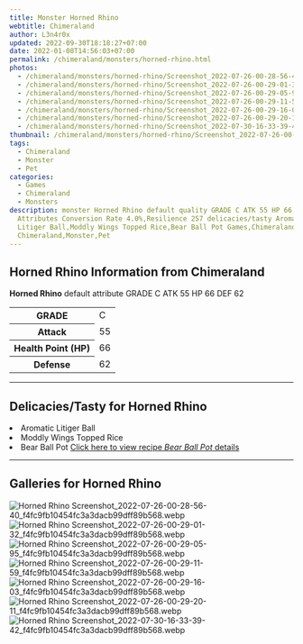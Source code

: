 ```yaml
---
title: Monster Horned Rhino
webtitle: Chimeraland
author: L3n4r0x
updated: 2022-09-30T18:18:27+07:00
date: 2022-01-08T14:56:03+07:00
permalink: /chimeraland/monsters/horned-rhino.html
photos:
  - /chimeraland/monsters/horned-rhino/Screenshot_2022-07-26-00-28-56-40_f4fc9fb10454fc3a3dacb99dff89b568.webp
  - /chimeraland/monsters/horned-rhino/Screenshot_2022-07-26-00-29-01-32_f4fc9fb10454fc3a3dacb99dff89b568.webp
  - /chimeraland/monsters/horned-rhino/Screenshot_2022-07-26-00-29-05-95_f4fc9fb10454fc3a3dacb99dff89b568.webp
  - /chimeraland/monsters/horned-rhino/Screenshot_2022-07-26-00-29-11-59_f4fc9fb10454fc3a3dacb99dff89b568.webp
  - /chimeraland/monsters/horned-rhino/Screenshot_2022-07-26-00-29-16-03_f4fc9fb10454fc3a3dacb99dff89b568.webp
  - /chimeraland/monsters/horned-rhino/Screenshot_2022-07-26-00-29-20-11_f4fc9fb10454fc3a3dacb99dff89b568.webp
  - /chimeraland/monsters/horned-rhino/Screenshot_2022-07-30-16-33-39-42_f4fc9fb10454fc3a3dacb99dff89b568.webp
thumbnail: /chimeraland/monsters/horned-rhino/Screenshot_2022-07-26-00-28-56-40_f4fc9fb10454fc3a3dacb99dff89b568.webp
tags:
  - Chimeraland
  - Monster
  - Pet
categories:
  - Games
  - Chimeraland
  - Monsters
description: monster Horned Rhino default quality GRADE C ATK 55 HP 66 DEF 62
  Attributes Conversion Rate 4.0%,Resilience 257 delicacies/tasty Aromatic
  Litiger Ball,Moddly Wings Topped Rice,Bear Ball Pot Games,Chimeraland,Monsters
  Chimeraland,Monster,Pet
---
```


<section id="bootstrap-wrapper"><link rel="stylesheet" href="https://rawcdn.githack.com/dimaslanjaka/Web-Manajemen/0c3b5aa1813bd4abcd2c11bf3e37928b15c28664/css/bootstrap-5-3-0-alpha3-wrapper.css"/><h2>Horned Rhino Information from Chimeraland</h2><p><b>Horned Rhino</b> default attribute GRADE C ATK 55 HP 66 DEF 62<table><tr><th>GRADE</th><td>C</td></tr><tr><th>Attack</th><td>55</td></tr><tr><th>Health Point (HP)</th><td>66</td></tr><tr><th>Defense</th><td>62</td></tr></table></p><hr/><h2>Delicacies/Tasty for Horned Rhino</h2><li class="d-flex justify-content-between">Aromatic Litiger Ball </li><li class="d-flex justify-content-between">Moddly Wings Topped Rice </li><li class="d-flex justify-content-between">Bear Ball Pot <a href="/chimeraland/recipes/bear-ball-pot.html">Click here to view recipe <i>Bear Ball Pot</i> details</a></li><hr/><div id="gallery"><h2>Galleries for Horned Rhino</h2><div class="row"><div class="col-lg-6 col-12"><img src="/chimeraland/monsters/horned-rhino/Screenshot_2022-07-26-00-28-56-40_f4fc9fb10454fc3a3dacb99dff89b568.webp" alt="Horned Rhino Screenshot_2022-07-26-00-28-56-40_f4fc9fb10454fc3a3dacb99dff89b568.webp"/></div><div class="col-lg-6 col-12"><img src="/chimeraland/monsters/horned-rhino/Screenshot_2022-07-26-00-29-01-32_f4fc9fb10454fc3a3dacb99dff89b568.webp" alt="Horned Rhino Screenshot_2022-07-26-00-29-01-32_f4fc9fb10454fc3a3dacb99dff89b568.webp"/></div><div class="col-lg-6 col-12"><img src="/chimeraland/monsters/horned-rhino/Screenshot_2022-07-26-00-29-05-95_f4fc9fb10454fc3a3dacb99dff89b568.webp" alt="Horned Rhino Screenshot_2022-07-26-00-29-05-95_f4fc9fb10454fc3a3dacb99dff89b568.webp"/></div><div class="col-lg-6 col-12"><img src="/chimeraland/monsters/horned-rhino/Screenshot_2022-07-26-00-29-11-59_f4fc9fb10454fc3a3dacb99dff89b568.webp" alt="Horned Rhino Screenshot_2022-07-26-00-29-11-59_f4fc9fb10454fc3a3dacb99dff89b568.webp"/></div><div class="col-lg-6 col-12"><img src="/chimeraland/monsters/horned-rhino/Screenshot_2022-07-26-00-29-16-03_f4fc9fb10454fc3a3dacb99dff89b568.webp" alt="Horned Rhino Screenshot_2022-07-26-00-29-16-03_f4fc9fb10454fc3a3dacb99dff89b568.webp"/></div><div class="col-lg-6 col-12"><img src="/chimeraland/monsters/horned-rhino/Screenshot_2022-07-26-00-29-20-11_f4fc9fb10454fc3a3dacb99dff89b568.webp" alt="Horned Rhino Screenshot_2022-07-26-00-29-20-11_f4fc9fb10454fc3a3dacb99dff89b568.webp"/></div><div class="col-lg-6 col-12"><img src="/chimeraland/monsters/horned-rhino/Screenshot_2022-07-30-16-33-39-42_f4fc9fb10454fc3a3dacb99dff89b568.webp" alt="Horned Rhino Screenshot_2022-07-30-16-33-39-42_f4fc9fb10454fc3a3dacb99dff89b568.webp"/></div></div></div></section>
